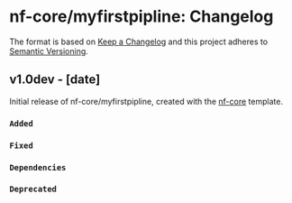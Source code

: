 # nf-core/myfirstpipline: Changelog

The format is based on [Keep a Changelog](https://keepachangelog.com/en/1.0.0/)
and this project adheres to [Semantic Versioning](https://semver.org/spec/v2.0.0.html).

## v1.0dev - [date]

Initial release of nf-core/myfirstpipline, created with the [nf-core](https://nf-co.re/) template.

### `Added`

### `Fixed`

### `Dependencies`

### `Deprecated`
